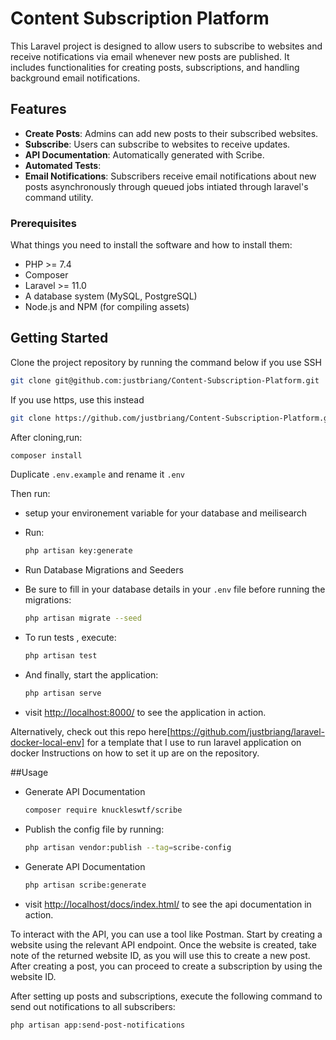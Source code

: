 # Content Subscription Platform

This Laravel project is designed to allow users to subscribe to websites and receive notifications via email whenever new posts are published. It includes functionalities for creating posts, subscriptions, and handling background email notifications.

## Features

- **Create Posts**: Admins can add new posts to their subscribed websites.
- **Subscribe**: Users can subscribe to websites to receive updates.
- **API Documentation**: Automatically generated with Scribe.
- **Automated Tests**: 
- **Email Notifications**: Subscribers receive email notifications about new posts asynchronously through queued jobs intiated through laravel's command utility.

### Prerequisites

What things you need to install the software and how to install them:

- PHP >= 7.4
- Composer
- Laravel >= 11.0
- A database system (MySQL, PostgreSQL)
- Node.js and NPM (for compiling assets)


## Getting Started

Clone the project repository by running the command below if you use SSH

```bash
git clone git@github.com:justbriang/Content-Subscription-Platform.git
```

If you use https, use this instead

```bash
git clone https://github.com/justbriang/Content-Subscription-Platform.git
```

After cloning,run:

```bash
composer install
```

Duplicate `.env.example` and rename it `.env`

Then run:

-   setup your environement variable for your database and meilisearch
-   Run:

    ```bash
    php artisan key:generate
    ```

-   Run Database Migrations and Seeders

-   Be sure to fill in your database details in your `.env` file before running the migrations:

    ```bash
    php artisan migrate --seed
    ```

-   To run tests , execute:

    ```bash
    php artisan test
    ```


-   And finally, start the application:

    ```bash
    php artisan serve
    ```

-   visit [http://localhost:8000/](http://localhost:8000/) to see the application in action.




Alternatively, check out this repo here[https://github.com/justbriang/laravel-docker-local-env] for a template that I use to run laravel application on docker
Instructions on how to set it up are on the repository.


##Usage

-  Generate API Documentation

    ```bash
    composer require knuckleswtf/scribe
    ```

-  Publish the config file by running:

    ```bash
    php artisan vendor:publish --tag=scribe-config
    ```

-  Generate API Documentation

    ```bash
    php artisan scribe:generate

    ```

-   visit [http://localhost/docs/index.html/](http://localhost/docs/index.html/) to see the api documentation in action.



To interact with the API, you can use a tool like Postman. Start by creating a website using the relevant API endpoint. Once the website is created, take note of the returned website ID, as you will use this to create a new post. After creating a post, you can proceed to create a subscription by using the website ID.

After setting up posts and subscriptions, execute the following command to send out notifications to all subscribers:

```bash
php artisan app:send-post-notifications
```

